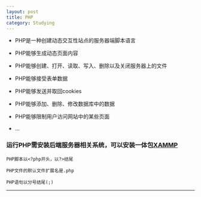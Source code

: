 ```yaml
---
layout: post
title: PHP
category: Studying
---
```


+ PHP是一种创建动态交互性站点的服务器端脚本语言

+ PHP能够生成动态页面内容

+ PHP能够创建、打开、读取、写入、删除以及关闭服务器上的文件

+ PHP能够接受表单数据

+ PHP能够发送并取回cookies

+ PHP能够添加、删除、修改数据库中的数据

+ PHP能够限制用户访问网站中的某些页面

+ ...

### 运行PHP需安装后端服务器相关系统，可以安装一体包[XAMMP](https://www.apachefriends.org/download.html)

`PHP脚本以<?php开头，以?>结尾`

`PHP文件的默认文件扩展名是.php`

`PHP语句以分号结尾(;)`

---





